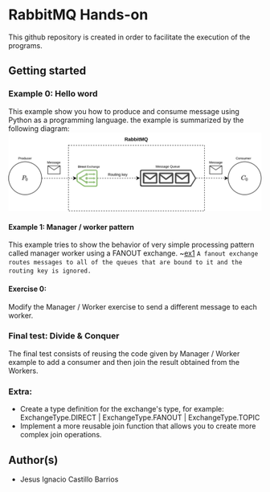 # RabbitMQ Hands-on
This github repository is created in order to facilitate the execution of the programs.

## Getting started
### Example 0: Hello word 
This example show you how to produce and consume message using Python as a programming language. the example is summarized by the following diagram:  
![ex0](./images/ex0.png)

#### Example 1: Manager / worker pattern
This example tries to show the behavior of very simple processing pattern called manager worker using a FANOUT exchange. 
~[ex1](./images/ex1.png)
```A fanout exchange routes messages to all of the queues that are bound to it and the routing key is ignored.```


#### Exercise 0:
Modify the Manager / Worker exercise to send a different message to each worker.

### Final test: Divide & Conquer
The final test consists of reusing the code given by Manager / Worker example to add a consumer and then join the result obtained from the Workers.
### Extra:
- Create a type definition for the exchange's type, for example: ExchangeType.DIRECT | ExchangeType.FANOUT | ExchangeType.TOPIC
- Implement a more reusable join function that allows you to create more complex join operations. 

## Author(s)
- Jesus Ignacio Castillo Barrios 

